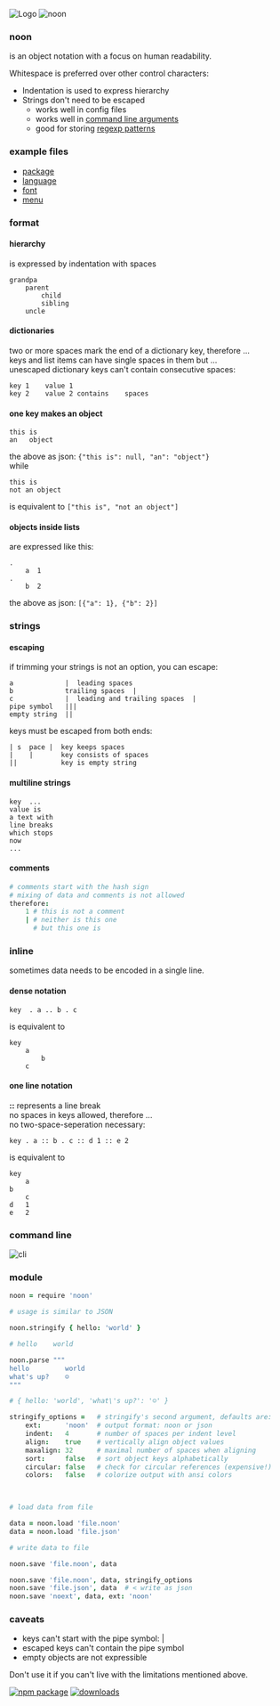 
![Logo](img/icon.png)
![noon](img/noon.png)

### noon

is an object notation with a focus on human readability.

Whitespace is preferred over other control characters:

- Indentation is used to express hierarchy
- Strings don't need to be escaped
    - works well in config files
    - works well in [command line arguments](https://github.com/monsterkodi/colorcat/blob/master/test/test.sh)
    - good for storing [regexp patterns](https://github.com/monsterkodi/ko/blob/master/syntax/ko.noon)
    
### example files

* [package](https://github.com/monsterkodi/noon/blob/master/package.noon)
* [language](https://github.com/monsterkodi/language-noon/blob/master/grammars/noon.noon)
* [font](https://github.com/monsterkodi/salter/blob/master/font.noon)
* [menu](https://github.com/monsterkodi/kaligraf/blob/master/coffee/menu.noon)

### format

#### hierarchy

is expressed by indentation with spaces

```
grandpa
    parent
        child
        sibling
    uncle
```

#### dictionaries

two or more spaces mark the end of a dictionary key, therefore ...  
keys and list items can have single spaces in them but ...  
unescaped dictionary keys can't contain consecutive spaces:

```
key 1    value 1
key 2    value 2 contains    spaces
```   

#### one key makes an object

```
this is
an   object
```

the above as json: `{"this is": null, "an": "object"}`  
while 

```
this is
not an object
``` 

is equivalent to `["this is", "not an object"]`

#### objects inside lists 

are expressed like this:
```
.
    a  1
.
    b  2
```
the above as json: `[{"a": 1}, {"b": 2}]`

### strings

#### escaping

if trimming your strings is not an option, you can escape:

```
a             |  leading spaces
b             trailing spaces  |
c             |  leading and trailing spaces  |
pipe symbol   |||
empty string  ||
```     

keys must be escaped from both ends:

```
| s  pace |  key keeps spaces
|    |       key consists of spaces
||           key is empty string
```   

#### multiline strings

```
key  ...
value is
a text with
line breaks
which stops
now
...  
```

#### comments

```coffeescript
# comments start with the hash sign
# mixing of data and comments is not allowed
therefore:
    1 # this is not a comment
    | # neither is this one
      # but this one is 
```

### inline

sometimes data needs to be encoded in a single line. 

#### dense notation

```
key  . a .. b . c
```

is equivalent to

```
key
    a
        b
    c
```

#### one line notation

**::** represents a line break  
no spaces in keys allowed, therefore ...  
no two-space-seperation necessary:

```
key . a :: b . c :: d 1 :: e 2
```

is equivalent to

```
key
    a
b
    c
d   1
e   2
```

### command line

![cli](./img/cli.png)

### module

```coffeescript
noon = require 'noon'

# usage is similar to JSON 

noon.stringify { hello: 'world' }

# hello    world

noon.parse """
hello         world
what's up?    ☺
"""

# { hello: 'world', 'what\'s up?': '☺' }

stringify_options =   # stringify's second argument, defaults are: 
    ext:      'noon'  # output format: noon or json
    indent:   4       # number of spaces per indent level
    align:    true    # vertically align object values
    maxalign: 32      # maximal number of spaces when aligning
    sort:     false   # sort object keys alphabetically
    circular: false   # check for circular references (expensive!)
    colors:   false   # colorize output with ansi colors
    
```

```coffeescript

# load data from file 

data = noon.load 'file.noon' 
data = noon.load 'file.json'

# write data to file

noon.save 'file.noon', data

noon.save 'file.noon', data, stringify_options
noon.save 'file.json', data  # < write as json
noon.save 'noext', data, ext: 'noon'

```

### caveats

- keys can't start with the pipe symbol: |
- escaped keys can't contain the pipe symbol
- empty objects are not expressible

Don't use it if you can't live with the limitations mentioned above.  

[![npm package][npm-image]][npm-url] 
[![downloads][downloads-image]][downloads-url] 

[npm-image]:https://img.shields.io/npm/v/noon.svg
[npm-url]:http://npmjs.org/package/noon
[downloads-image]:https://img.shields.io/npm/dm/noon.svg
[downloads-url]:https://www.npmtrends.com/noon
